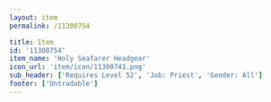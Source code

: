```yaml
---
layout: item
permalink: /11300754

title: Item
id: '11300754'
item_name: 'Holy Seafarer Headgear'
icon_url: 'item/icon/11300741.png'
sub_header: ['Requires Level 52', 'Job: Priest', 'Gender: All']
footer: ['Untradable']
---
```

